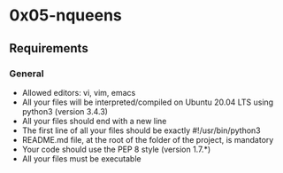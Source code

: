 # 0x05-nqueens
## Requirements
### General
* Allowed editors: vi, vim, emacs
* All your files will be interpreted/compiled on Ubuntu 20.04 LTS using python3 (version 3.4.3)
* All your files should end with a new line
* The first line of all your files should be exactly #!/usr/bin/python3
*  README.md file, at the root of the folder of the project, is mandatory
* Your code should use the PEP 8 style (version 1.7.*)
* All your files must be executable

